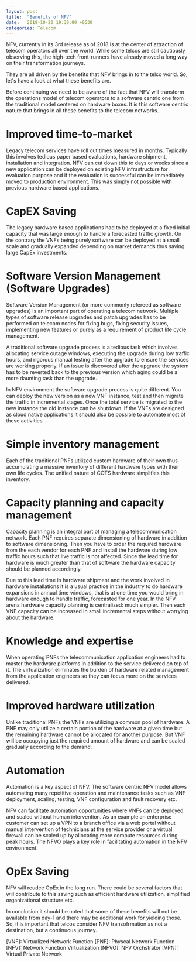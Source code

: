 ```yaml
---
layout: post
title:  "Benefits of NFV"
date:   2019-10-20 19:30:00 +0530
categories: Telecom
---
```

NFV, currently in its 3rd release as of 2018 is at the center of attraction of telecom operators all over the world. While some telcos are still cautiously observing this, the high-tech front-runners have already moved a long way on their transformation journeys.

They are all driven by the benefits that NFV brings in to the telco world. So, let's have a look at what these benefits are.

Before continuing we need to be aware of the fact that NFV will transform the operations model of telecom operators to a software centric one from the traditional model centered on hardware boxes. It is this software centric nature that brings in all these benefits to the telecom networks.

# Improved time-to-market 
Legacy telecom services have roll out times measured in months. Typically this involves tedious paper based evaluations, hardware shipment, installation and integration. NFV can cut down this to days or weeks since a new application can be deployed on existing NFV infrastructure for evaluation purpose and if the evaluation is successful can be immediately moved to production environment.
This was simply not possible with previous hardware based applications.

# CapEX Saving
The legacy hardware based applications had to be deployed at a fixed initial capacity that was large enough to handle a forecasted traffic growth. On the contrary the VNFs being purely software can be deployed at a small scale and gradually expanded depending on market demands thus saving large CapEx investments.

# Software Version Management (Software Upgrades)
Software Version Management (or more commonly refereed as software upgrades) is an important part of operating a telecom network. Multiple types of software release upgrades and patch upgrades has to be performed on telecom nodes for fixing bugs, fixing security issues, implementing new features or purely as a requirement of product life cycle management.

A traditional software upgrade process is a tedious task which involves allocating service outage windows, executing the upgrade during low traffic hours, and rigorous manual testing after the upgrade to ensure the services are working properly. If an issue is discovered after the upgrade the system has to be reverted back to the previous version which aging could be a more daunting task than the upgrade.  

In NFV environment the software upgrade process is quite different. You can deploy the new version as a new VNF instance, test and then migrate the traffic in incremental stages. Once the total service is migrated to the new instance the old instance can be shutdown. If the VNFs are designed as cloud native applications it should also be possible to automate most of these activities.

# Simple inventory management
Each of the traditional PNFs utilized custom hardware of their own thus accumulating a massive inventory of different hardware types with their own life cycles. The unified nature of COTS hardware simplifies this inventory.

# Capacity planning and capacity management
Capacity planning is an integral part of managing a telecommunication network. Each PNF requires separate dimensioning of hardware in addition to software dimensioning. Then you have to order the required hardware from the each vendor for each PNF and install the hardware during low traffic hours such that live traffic is not affected. Since the lead time for hardware is much greater than that of software the hardware capacity should be planned accordingly. 

Due to this lead time in hardware shipment and the work involved in hardware installations it is a usual practice in the industry to do hardware expansions in annual time windows, that is at one time you would bring in hardware enough to handle traffic, forecasted for one year.
In the NFV arena hardware capacity planning is centralized: much simpler. Then each VNF capacity can be increased in small incremental steps without worrying about the hardware.

# Knowledge and expertise
When operating PNFs the telecommunication application engineers had to master the hardware platforms in addition to the service delivered on top of it. The virtualization eliminates the burden of hardware related management from the application engineers so they can focus more on the services delivered.

# Improved hardware utilization
Unlike traditional PNFs the VNFs are utilizing a common pool of hardware. A PNF may only utilize a certain portion of the hardware at a given time but the remaining hardware cannot be allocated for another purpose. But VNF will be occupying just the required amount of hardware and can be scaled gradually according to the demand.

# Automation
Automation is a key aspect of NFV. The software centric NFV model allows automating many repetitive operation and maintenance tasks such as VNF deployment, scaling, testing, VNF configuration and fault recovery etc.

NFV can facilitate automation opportunities where VNFs can be deployed and scaled without human intervention. As an example an enterprise customer can set up a VPN to a branch office via a web portal without manual intervention of technicians at the service provider or a virtual firewall can be scaled up by allocating more compute resources during peak hours. The NFVO plays a key role in facilitating automation in the NFV environment.

# OpEx Saving
NFV will reudce OpEx in the long run. There could be several factors that will contribute to this saving such as efficient hardware utilization, simplified organizational structure etc.

In conclusion it should be noted that some of these benefits will not be available from day-1 and there may be additional work for yielding those. So, it is important that telcos consider NFV transofrmation as not a destination, but a continuous journey.

[VNF]: Virtualized Network Function
[PNF]: Physcal Network Function
[NFV]: Network Function Virtualization
[NFVO]: NFV Orchstrator
[VPN]: Virtual Private Network